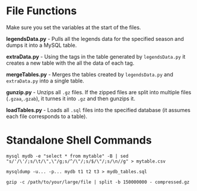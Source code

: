 # File Functions
Make sure you set the variables at the start of the files.

**legendsData.py** - Pulls all the legends data for the specified season and dumps it into a MySQL table.

**extraData.py** - Using the tags in the table generated by `legendsData.py` it creates a new table with the all the data of each tag.

**mergeTables.py** - Merges the tables created by `legendsData.py` and `extraData.py` into a single table.

**gunzip.py** - Unzips all `.gz` files. If the zipped files are split into multiple files (`.gzaa`,`.gzab`), it turnes it into `.gz` and then gunzips it.

**loadTables.py** - Loads all `.sql` files into the specified database (it assumes each file corresponds to a table).

# Standalone Shell Commands

`mysql mydb -e "select * from mytable" -B | sed "s/'/\'/;s/\t/\",\"/g;s/^/\"/;s/$/\"/;s/\n//g" > mytable.csv`

`mysqldump -u... -p... mydb t1 t2 t3 > mydb_tables.sql`

`gzip -c /path/to/your/large/file | split -b 150000000 - compressed.gz`
